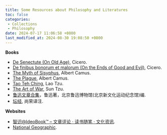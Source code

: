 ```yaml
---
title: Some Resources about Philosophy and Literatures
toc: false
categories:
 - Collections
 - Philosophy
date: 2024-07-17 11:06:58 +0800
last_modified_at: 2024-08-30 19:08:50 +0800
---
```


**Books**

- [De Senectute (On Old Age)](https://oll.libertyfund.org/titles/cicero-on-old-age-de-senectute), Cicero.
- [De finibus bonorum et malorum (On the Ends of Good and Evil)](https://readthedocs.org/projects/de-finibus-bonorum-et-malorum/downloads/pdf/latest/), Cicero.
- [The Myth of Sisyphus](https://www2.hawaii.edu/~freeman/courses/phil360/16.%20Myth%20of%20Sisyphus.pdf), Albert Camus.
- [The Plague](https://ratical.org/PandemicParallaxView/ThePlague-Camus.pdf), Albert Camus.
- [Tao Teh Ching](https://www.bu.edu/religion/files/pdf/Tao_Teh_Ching_Translations.pdf), Lao Tzu.
- [The Art of War](https://sites.ualberta.ca/~enoch/Readings/The_Art_Of_War.pdf), Sun Tzu.
- [鲁迅文章合集](http://www.luxunmuseum.com.cn/cx/works.php)，鲁迅著，北京鲁迅博物馆(北京新文化运动纪念馆)编.
- [坛经](https://zxyj.lcu.edu.cn/docs/20211210123211713978.pdf), 尚荣译注.

**Websites**

- [智识@IdeoBook™ – 文章评论 · 读书随笔 · 文化资讯](http://www.ideobook.com/).
- [National Geographic](https://www.nationalgeographic.com/).

